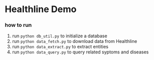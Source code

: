 Healthline Demo
===============


### how to run
1. run ``` python db_util.py ``` to initialize a database
2. run ``` python data_fetch.py ``` to download data from Healthline
3. run ``` python data_extract.py ``` to extract entities
4. run ``` python data_query.py ``` to query related syptoms and diseases

